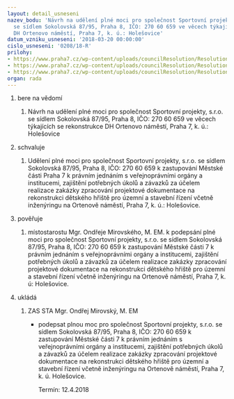 ```yaml
---
layout: detail_usneseni
nazev_bodu: 'Návrh na udělení plné moci pro společnost Sportovní projekty, s.r.o.
  se sídlem Sokolovská 87/95, Praha 8, IČO: 270 60 659 ve věcech týkajících se rekonstrukce
  DH Ortenovo náměstí, Praha 7, k. ú.: Holešovice'
datum_vzniku_usneseni: '2018-03-20 00:00:00'
cislo_usneseni: '0208/18-R'
prilohy:
- https://www.praha7.cz/wp-content/uploads/councilResolution/Resolutions/27404/export/Duvodova_zprava_Drobny~335950.docx
- https://www.praha7.cz/wp-content/uploads/councilResolution/Resolutions/27404/export/PLNA__MOC_Drobny_zver~335948.doc
- https://www.praha7.cz/wp-content/uploads/councilResolution/Resolutions/27404/export/export~336347.pdf
organ: rada
---
```

<ol id="urzList" class="urzList_view"><li class="urzClass1" id=""><span name="1">bere na vědomí</span><ol class="urzOlClass decimal "><li class="urzClass2" id="" style="text-align: left;"><span><p>Návrh na udělení plné moci pro společnost Sportovní projekty,&nbsp;s.r.o. se sídlem Sokolovská 87/95, Praha 8, IČO: 270 60 659&nbsp;ve věcech týkajících se rekonstrukce DH Ortenovo náměstí, Praha 7, k. ú.: Holešovice</p></span></li></ol></li><li class="urzClass1" id=""><span name="24">schvaluje</span><ol class="urzOlClass decimal "><li class="urzClass2" id="" style="text-align: left;"><span><p>Udělení plné moci&nbsp;pro společnost Sportovní projekty, s.r.o. se sídlem Sokolovská 87/95, Praha 8, IČO: 270 60 659 k zastupování Městské části Praha 7 k právním jednáním s veřejnoprávními orgány a institucemi, zajištění potřebných úkolů a závazků za účelem realizace zakázky zpracování projektové dokumentace na rekonstrukci dětského hřiště pro územní a stavební řízení včetně inženýringu na Ortenově náměstí, Praha 7, k. ú.: Holešovice.</p></span></li></ol></li><li class="urzClass1" id=""><span name="16">pověřuje</span><ol class="urzOlClass decimal "><li class="urzClass2" id="" style="text-align: left;"><span><p>místostarostu Mgr. Ondřeje Mirovského, M. EM. k podepsání&nbsp;plné moci pro společnost Sportovní projekty, s.r.o. se sídlem Sokolovská 87/95, Praha 8, IČO: 270 60 659 k zastupování Městské části&nbsp;7 k právním jednáním s veřejnoprávními orgány a institucemi, zajištění potřebných úkolů a závazků za účelem realizace zakázky zpracování projektové dokumentace na rekonstrukci dětského hřiště pro územní a stavební řízení včetně inženýringu na Ortenově náměstí, Praha 7, k. ú: Holešovice.</p></span></li></ol></li><li class="urzClass1" id="urzUkoly"><span name="1">ukládá</span><ol class="urzOlClass"><li class="urzClass2"><span><p>ZAS STA Mgr. Ondřej Mirovský, M. EM</p></span><ul class="urzUlClass"><li class="urzClass3"><span><p>podepsat plnou moc pro společnost Sportovní projekty, s.r.o. se sídlem Sokolovská 87/95, Praha 8, IČO: 270 60 659 k zastupování Městské části 7 k právním jednáním s veřejnoprávními orgány a institucemi, zajištění potřebných úkolů a závazků za účelem realizace zakázky zpracování projektové dokumentace na rekonstrukci dětského hřiště pro územní a stavební řízení včetně inženýringu na Ortenově náměstí, Praha 7, k. ú. Holešovice.</p></span><span class="urzUkolTermin">  Termín:&nbsp;12.4.2018</span></li></ul></li></ol></li></ol>